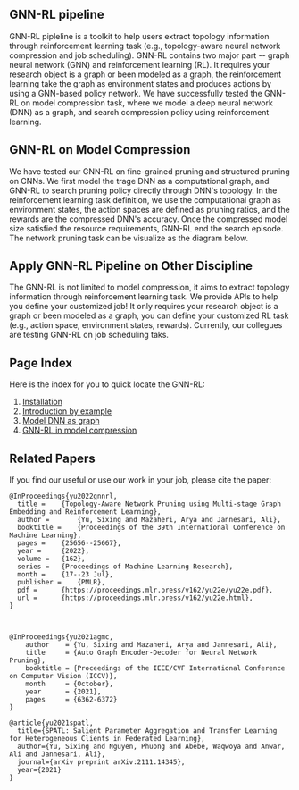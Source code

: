 ## GNN-RL pipeline

GNN-RL pipleline is a toolkit to help users extract topology information through reinforcement learning task (e.g., topology-aware neural network compression and job scheduling).
GNN-RL contains two major part -- graph neural network (GNN) and reinforcement learning (RL). It requires your research object is a graph or been modeled as a graph, the reinforcement learning take the graph as environment states and produces actions by using a GNN-based policy network.
We have successfully tested the GNN-RL on model compression task, where we model a deep neural network (DNN) as a graph, and search compression policy using reinforcement learning.


## GNN-RL on Model Compression

We have tested our GNN-RL on fine-grained pruning and structured pruning on CNNs. 
We first model the trage DNN as a computational graph, and GNN-RL to search pruning policy directly through DNN's topology. In the reinforcement learning task definition, we use the computational graph as environment states, the action spaces are defined as pruning ratios, and the rewards are the compressed DNN's accuracy. Once the compressed model size satisfied the resource requirements, GNN-RL end the search episode. The network pruning task can be visualize as the diagram below.
<!-- Se validi [marmor](http://www.subibis.net/) non si quoque minuuntur tergo,
revelli **tenebris**, apex *Tethys* rogarem temperius monte altaque cura. Gratia
molliri tempore, tanto mugitibus ictus. Iunctum *requirere probat* destinat
vigore?

- Mea per dum ruent invita quos et
- Dicentum nece
- Sibi iuro omnia sentit in timeo brevissimus
- Misit adflat suum inposito vocem illic figuris -->

## Apply GNN-RL Pipeline on Other Discipline
The GNN-RL is not limited to model compression, it aims to extract topology information through reinforcement learning task.
We provide APIs to help you define your customized job!  It only requires your research object is a graph or been modeled as a graph, you can define your customized RL task (e.g., action space, environment states, rewards). Currently, our collegues are testing GNN-RL on job scheduling taks.
<!-- 
Rogos indotata geminas gaudebat ferendo, nemus quod multum lumina invocat
tempora nebulae, et agnoscis! Pudori vulnere. Celerem festinus: delere currum
venerabile limina spatiantia vastum, concita, mei Aeacides, et dea nefas. Artis
fuit ille nostri quater lumina nec pectora Ixiona confessasque nostra et!

> Sociis potentem summo, tamen consistere *amplexa in* pendere rursus nivosos. A
> herbas excitus et tamen ego manibus ferebat parte. Acta dedit, e occursu
> ferula in nomina laesi: suos. Crura iacens ora, tum ter officium nasci. -->

## Page Index
Here is the index for you to quick locate the GNN-RL:

1. [Installation](Installation.md)
2. [Introduction by example](intro.md)
3. [Model DNN as graph](graph/simplified.md)
4. [GNN-RL in model compression](compression/pruning.md)
<!-- Avis gratia, est illa est inrita propiora suum **nunc** apte mulcebat et est.
Pallados Iuppiter pererrant tu alios repetiti flexisque nec turbavere mutare
adpositi nec illis vertice, illo Phinea mihi. Dentibus *nece*. Angues in sedit
spemque lapillos [praecipue](http://novaet.org/tempora.php) ego hos vulnera
dictis.

    ram_language = rawMotion.homeCarrierSystem(express);
    fiT = hard_token;
    drop_layout_version.ipv = in + javaIcqArchitecture(camelcaseBootImage,
            hot_file, gpu_text);
    day_table.pointSmmDynamic = megapixelListserv;

Face tentoria in **quippe nymphe** praesepibus solacia moverat adfusaque callida
dominum. Mors equus his et dique, est decimo quaerit, **quas arte**, omnes
patent sequitur, superamur mergeret nil. **Ne** licet contigit victus ad
carpebam ducit, feras et cum quoque parente! Sibi sorori mihi aura cetera
propago praesignis Melanthus **decidit** esse omnia dedere domitamque quis
cornum superis. -->

## Related Papers
If you find our useful or use our work in your job, please cite the paper:

    @InProceedings{yu2022gnnrl,
      title = 	 {Topology-Aware Network Pruning using Multi-stage Graph Embedding and Reinforcement Learning},
      author =       {Yu, Sixing and Mazaheri, Arya and Jannesari, Ali},
      booktitle = 	 {Proceedings of the 39th International Conference on Machine Learning},
      pages = 	 {25656--25667},
      year = 	 {2022},
      volume = 	 {162},
      series = 	 {Proceedings of Machine Learning Research},
      month = 	 {17--23 Jul},
      publisher =    {PMLR},
      pdf = 	 {https://proceedings.mlr.press/v162/yu22e/yu22e.pdf},
      url = 	 {https://proceedings.mlr.press/v162/yu22e.html},
    }


    
    @InProceedings{yu2021agmc,
        author    = {Yu, Sixing and Mazaheri, Arya and Jannesari, Ali},
        title     = {Auto Graph Encoder-Decoder for Neural Network Pruning},
        booktitle = {Proceedings of the IEEE/CVF International Conference on Computer Vision (ICCV)},
        month     = {October},
        year      = {2021},
        pages     = {6362-6372}
    }

    @article{yu2021spatl,
      title={SPATL: Salient Parameter Aggregation and Transfer Learning for Heterogeneous Clients in Federated Learning},
      author={Yu, Sixing and Nguyen, Phuong and Abebe, Waqwoya and Anwar, Ali and Jannesari, Ali},
      journal={arXiv preprint arXiv:2111.14345},
      year={2021}
    }